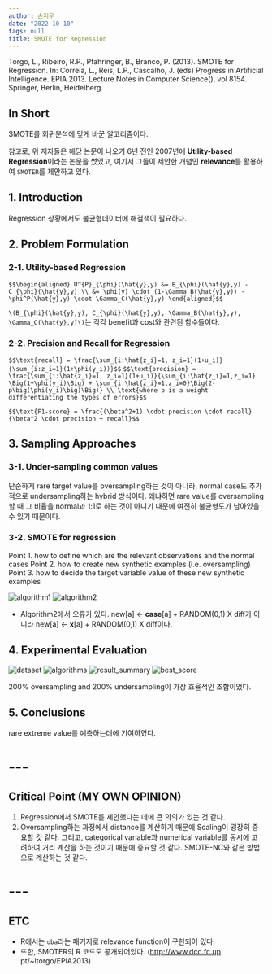 ```yaml
---
author: 손지우
date: "2022-10-10"
tags: null
title: SMOTE for Regression
---
```


Torgo, L., Ribeiro, R.P., Pfahringer, B., Branco, P. (2013). SMOTE for Regression. In: Correia, L., Reis, L.P., Cascalho, J. (eds) Progress in Artificial Intelligence. EPIA 2013. Lecture Notes in Computer Science(), vol 8154. Springer, Berlin, Heidelberg.
<!--more-->

## In Short
SMOTE를 회귀분석에 맞게 바꾼 알고리즘이다.

참고로, 위 저자들은 해당 논문이 나오기 6년 전인 2007년에 **Utility-based Regression**이라는 논문을 썼었고, 여기서 그들이 제안한 개념인 **relevance**를 활용하여 `SMOTER`를 제안하고 있다.

## 1. Introduction
Regression 상황에서도 불균형데이터에 해결책이 필요하다.

## 2. Problem Formulation

### 2-1. Utility-based Regression
`$$\begin{aligned}
U^{P}_{\phi}(\hat{y},y) &= B_{\phi}(\hat{y},y) - C_{\phi}(\hat{y},y) \\
&= \phi(y) \cdot (1-\Gamma_B(\hat{y},y)) - \phi^P(\hat{y},y) \cdot \Gamma_C(\hat{y},y)
\end{aligned}$$`

`\(B_{\phi}(\hat{y},y), C_{\phi}(\hat{y},y), \Gamma_B(\hat{y},y), \Gamma_C(\hat{y},y)\)`는 각각 benefit과 cost와 관련된 함수들이다.

### 2-2. Precision and Recall for Regression

`$$\text{recall} = \frac{\sum_{i:\hat{z_i}=1, z_i=1}(1+u_i)}{\sum_{i:z_i=1}(1+\phi(y_i))}$$`
`$$\text{precision} = \frac{\sum_{i:\hat{z_i}=1, z_i=1}(1+u_i)}{\sum_{i:\hat{z_i}=1,z_i=1} \Big(1+\phi(y_i)\Big) + \sum_{i:\hat{z_i}=1,z_i=0}\Big(2-p\big(\phi(y_i)\big)\Big)} \\
\text{where p is a weight differentiating the types of errors}$$`

`$$\text{F1-score} = \frac{(\beta^2+1) \cdot precision \cdot recall}{\beta^2 \cdot precision + recall}$$`

## 3. Sampling Approaches 

### 3-1. Under-sampling common values

단순하게 rare target value를 oversampling하는 것이 아니라, normal case도 추가적으로 undersampling하는 hybrid 방식이다. 왜냐하면 rare value를 oversampling할 때 그 비율을 normal과 1:1로 하는 것이 아니기 때문에 여전히 불균형도가 남아있을 수 있기 때문이다.

### 3-2. SMOTE for regression

Point 1. how to define which are the relevant observations and the normal cases
Point 2. how to create new synthetic examples (i.e. oversampling)
Point 3. how to decide the target variable value of these new synthetic examples

![algorithm1](images/posts/blog/smote_for_regression/algorithm1.PNG)
![algorithm2](images/posts/blog/smote_for_regression/algorithm2.PNG)

* Algorithm2에서 오류가 있다.
new[a] <- **case**[a] + RANDOM(0,1) X diff가 아니라 new[a] <- **x**[a] + RANDOM(0,1) X diff이다.

## 4. Experimental Evaluation
![dataset](images/posts/blog/smote_for_regression/dataset.PNG)
![algorithms](images/posts/blog/smote_for_regression/algorithms.PNG)
![result_summary](images/posts/blog/smote_for_regression/result_summary.PNG)
![best_score](images/posts/blog/smote_for_regression/best_score.PNG)

200% oversampling and 200% undersampling이 가장 효율적인 조합이었다.

## 5. Conclusions
rare extreme value를 예측하는데에 기여하였다.

# ---

## Critical Point (MY OWN OPINION)
1. Regression에서 SMOTE를 제안했다는 데에 큰 의의가 있는 것 같다.
2. Oversampling하는 과정에서 distance를 계산하기 때문에 Scaling이 굉장히 중요할 것 같다. 그리고, categorical variable과 numerical variable를 동시에 고려하여 거리 계산을 하는 것이기 때문에 중요할 것 같다. SMOTE-NC와 같은 방법으로 계산하는 것 같다.

# ---

## ETC
- R에서는 `uba`라는 패키지로 relevance function이 구현되어 있다.
- 또한, SMOTER의 R 코드도 공개되어있다. (http://www.dcc.fc.up.
pt/~ltorgo/EPIA2013)
